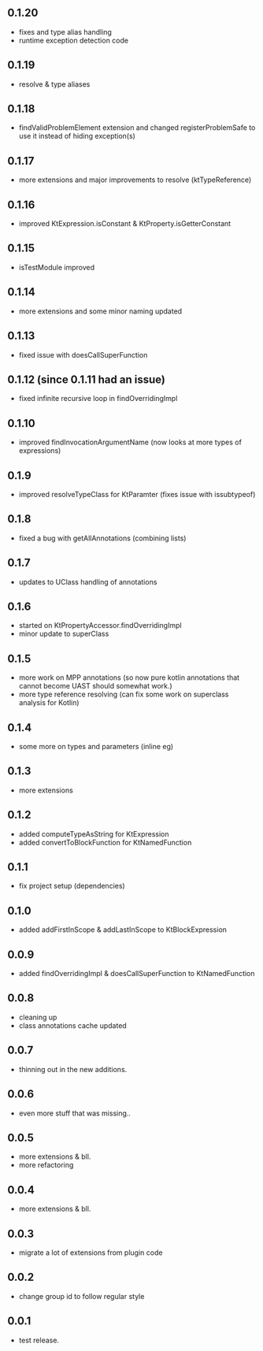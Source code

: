 ## 0.1.20
- fixes and type alias handling
- runtime exception detection code

## 0.1.19
- resolve & type aliases 

## 0.1.18
- findValidProblemElement extension and changed registerProblemSafe to use it instead of hiding exception(s) 

## 0.1.17
- more extensions and major improvements to resolve (ktTypeReference)

## 0.1.16
- improved KtExpression.isConstant & KtProperty.isGetterConstant 

## 0.1.15
- isTestModule improved

## 0.1.14
- more extensions and some minor naming updated

## 0.1.13 
- fixed issue with doesCallSuperFunction

## 0.1.12 (since 0.1.11 had an issue)
- fixed infinite recursive loop in findOverridingImpl

## 0.1.10
- improved findInvocationArgumentName (now looks at more types of expressions)

## 0.1.9
- improved resolveTypeClass for KtParamter (fixes issue with issubtypeof) 

## 0.1.8
- fixed a bug with getAllAnnotations (combining lists)

## 0.1.7
- updates to UClass handling of annotations

## 0.1.6
- started on KtPropertyAccessor.findOverridingImpl
- minor update to superClass 

## 0.1.5
- more work on MPP annotations (so now pure kotlin annotations that cannot become UAST should somewhat work.) 
- more type reference resolving (can fix some work on superclass analysis for Kotlin)

## 0.1.4
- some more on types and parameters (inline eg) 

## 0.1.3
- more extensions

## 0.1.2
- added computeTypeAsString for KtExpression
- added convertToBlockFunction for KtNamedFunction 

## 0.1.1
- fix project setup (dependencies)

## 0.1.0
- added addFirstInScope &  addLastInScope to KtBlockExpression

## 0.0.9
- added findOverridingImpl &  doesCallSuperFunction to KtNamedFunction

## 0.0.8
- cleaning up
- class annotations cache updated

## 0.0.7
- thinning out in the new additions.

## 0.0.6
- even more stuff that was missing..

## 0.0.5
- more extensions & bll. 
- more refactoring

## 0.0.4
- more extensions & bll.

## 0.0.3
- migrate a lot of extensions from plugin code

## 0.0.2
- change group id to follow regular style

## 0.0.1
- test release.